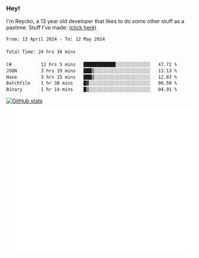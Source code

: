 ### Hey!
I'm Reycko, a 13 year old developer that likes to do some other stuff as a pastime.
Stuff I've made: [(click here)](https://pastebin.com/raw/QiNpEYja)

<!--START_SECTION:wakasection-->

```txt
From: 13 April 2024 - To: 12 May 2024

Total Time: 24 hrs 36 mins

C#           12 hrs 5 mins   ████████████░░░░░░░░░░░░░   47.72 %
JSON         3 hrs 19 mins   ███▒░░░░░░░░░░░░░░░░░░░░░   13.13 %
Haxe         3 hrs 15 mins   ███▒░░░░░░░░░░░░░░░░░░░░░   12.83 %
Batchfile    1 hr 38 mins    █▓░░░░░░░░░░░░░░░░░░░░░░░   06.50 %
Binary       1 hr 14 mins    █▒░░░░░░░░░░░░░░░░░░░░░░░   04.91 %
```

<!--END_SECTION:wakasection-->

[![GitHub stats](https://github-readme-stats.vercel.app/api?username=Reycko&show_icons=true&theme=dark&hide_title=true&count_private=true)](https://github.com/anuraghazra/github-readme-stats)

![Metrics](/github-metrics.svg)
